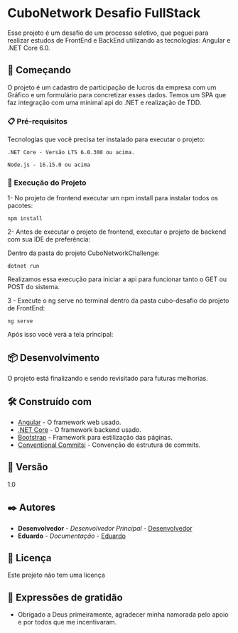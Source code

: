 # CuboNetwork Desafio FullStack

Esse projeto é um desafio de um processo seletivo, que peguei para realizar estudos de FrontEnd e BackEnd utilizando as tecnologias: Angular e .NET Core 6.0.

## 🚀 Começando

O projeto é um cadastro de participação de lucros da empresa com um Gráfico e um formulário para concretizar esses dados. Temos um SPA que faz integração com uma minimal api do .NET e realização de TDD.

### 📋 Pré-requisitos

Tecnologias que você precisa ter instalado para executar o projeto:

```
.NET Core - Versão LTS 6.0.300 ou acima.
```

```
Node.js - 16.15.0 ou acima
```

### 🔧 Execução do Projeto

1- No projeto de frontend executar um npm install para instalar todos os pacotes:

```
npm install
```

2- Antes de executar o projeto de frontend, executar o projeto de backend com sua IDE de preferência:

  Dentro da pasta do projeto CuboNetworkChallenge:

```
dotnet run
```
Realizamos essa execução para iniciar a api para funcionar tanto o GET ou POST do sistema.

3 - Execute o ng serve no terminal dentro da pasta cubo-desafio do projeto de FrontEnd:

```
ng serve
```

Após isso você verá a tela principal:


## 📦 Desenvolvimento

O projeto está finalizando e sendo revisitado para futuras melhorias.

## 🛠️ Construído com

* [Angular](https://angular.io) - O framework web usado.
* [.NET Core](https://dotnet.microsoft.com/en-us/download) - O framework backend usado.
* [Bootstrap](https://getbootstrap.com/) - Framework para estilização das páginas.
* [Conventional Commitsi](https://www.conventionalcommits.org/en/v1.0.0/) - Convenção de estrutura de commits.


## 📌 Versão
1.0

## ✒️ Autores

* **Desenvolvedor** - *Desenvolvedor Principal* - [Desenvolvedor](https://github.com/eduardo-carvalho-estudante)
* **Eduardo** - *Documentação* - [Eduardo](https://github.com/eduardo-carvalho-estudante)


## 📄 Licença

Este projeto não tem uma licença

## 🎁 Expressões de gratidão

* Obrigado a Deus primeiramente, agradecer minha namorada pelo apoio e por todos que me incentivaram.

